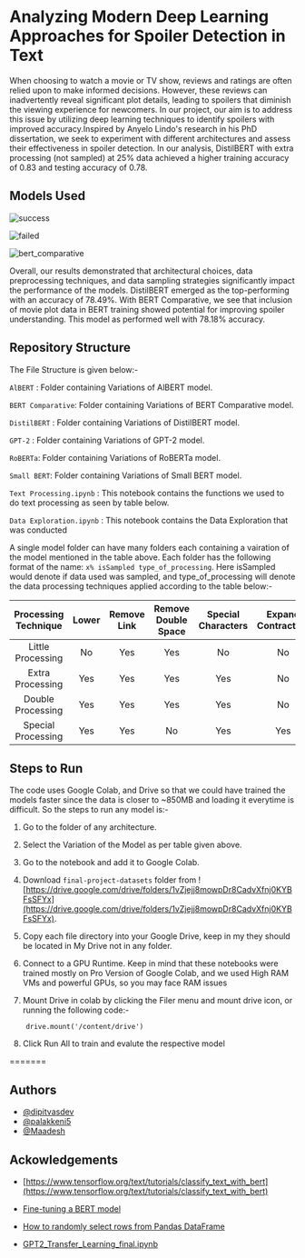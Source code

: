 
# Analyzing Modern Deep Learning Approaches for Spoiler Detection in Text

When choosing to watch a movie or TV show, reviews and ratings are often relied upon to make informed decisions. However, these reviews can inadvertently reveal significant plot details, leading to spoilers that diminish the viewing experience for newcomers. In our project, our aim is to address this issue by utilizing deep learning techniques to identify spoilers with improved accuracy.Inspired by Anyelo Lindo's research in his PhD dissertation, we seek to experiment with different architectures and assess their effectiveness in spoiler detection. In our analysis, DistilBERT with extra processing (not sampled) at 25% data achieved a higher training accuracy of 0.83 and testing accuracy of 0.78. 


## Models Used

![success](https://iili.io/HU6MkCb.png)


![failed](https://iili.io/HU6W6Lg.png)


![bert_comparative](https://iili.io/HU6XF24.png)


Overall, our results demonstrated that architectural choices, data preprocessing techniques, and data sampling strategies significantly impact the performance of the models. DistilBERT emerged as the top-performing with an accuracy of 78.49\%. With BERT Comparative, we see that inclusion of movie plot data in BERT training showed potential for improving spoiler understanding. This model as performed well with 78.18\% accuracy. 


## Repository Structure

The File Structure is given below:- 



```AlBERT``` : Folder containing Variations of AlBERT model. 

```BERT Comparative```: Folder containing Variations of BERT Comparative model. 

```DistilBERT``` : Folder containing Variations of DistilBERT model. 

```GPT-2``` : Folder containing Variations of GPT-2 model. 

```RoBERTa```: Folder containing Variations of RoBERTa model. 

```Small BERT```: Folder containing Variations of Small BERT model. 

```Text Processing.ipynb``` : This notebook contains the functions we used to do text processing as seen by table below. 

```Data Exploration.ipynb``` : This notebook contains the Data Exploration that was conducted

A single model folder can have many folders each containing a vairation of the model mentioned in the table above. Each folder has the following format of the name: ```x% isSampled type_of_processing```. Here isSampled would denote if data used was sampled, and type_of_processing will denote the data processing techniques applied according to the table below:- 

| Processing  Technique | Lower | Remove Link | Remove Double Space | Special  Characters | Expand Contraction | Remove Accented Characters | Stopwords |
|:---------------------:|:-----:|:-----------:|:-------------------:|:-------------------:|:------------------:|:--------------------------:|:---------:|
|   Little Processing   |   No  |     Yes     |         Yes         |          No         |         No         |             No             |     No    |
|    Extra Processing   |  Yes  |     Yes     |         Yes         |         Yes         |         No         |             No             |     No    |
|   Double Processing   |  Yes  |     Yes     |         Yes         |         Yes         |         No         |             No             |    Yes    |
|   Special Processing  |  Yes  |     Yes     |          No         |         Yes         |         Yes        |             Yes            |     No    |



## Steps to Run 

The code uses Google Colab, and Drive so that we could have trained the models faster since the data is closer to ~850MB and loading it everytime is difficult. So the steps to run any model is:- 


1. Go to the folder of any architecture. 

2. Select the Variation of the Model as per table given above. 

3. Go to the notebook and add it to Google Colab. 

4. Download ```final-project-datasets``` folder from ![https://drive.google.com/drive/folders/1vZjejj8mowpDr8CadvXfnj0KYBFsSFYx](https://drive.google.com/drive/folders/1vZjejj8mowpDr8CadvXfnj0KYBFsSFYx). 

5. Copy each file directory into your Google Drive, keep in my they should be located in My Drive not in any folder. 


6. Connect to a GPU Runtime. Keep in mind that these notebooks were trained mostly on Pro Version of Google Colab, and we used High RAM VMs and powerful GPUs, so you may face RAM issues 

7. Mount Drive in colab by clicking the Filer menu and mount drive icon, or running the following code:- 

  ```from google.colab import drive
      drive.mount('/content/drive')
  ```
  
8. Click Run All to train and evalute the respective model


=======
## Authors

- [@dipitvasdev](https://www.github.com/dipitvasdev)
- [@palakkeni5](https://github.com/palakkeni5)
- [@Maadesh](https://github.com/Maadesh)

## Ackowledgements 

- [https://www.tensorflow.org/text/tutorials/classify_text_with_bert](https://www.tensorflow.org/text/tutorials/classify_text_with_bert)


- [Fine-tuning a BERT model](https://www.tensorflow.org/tfmodels/nlp/fine_tune_bert)

- [How to randomly select rows from Pandas DataFrame](https://www.geeksforgeeks.org/how-to-randomly-select-rows-from-pandas-dataframe/#)

- [GPT2_Transfer_Learning_final.ipynb](https://github.com/almarengo/gpt2-text-classification/blob/main/GPT2_Transfer_Learning_final.ipynb)
